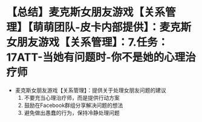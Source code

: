 # 【总结】麦克斯女朋友游戏【关系管理】【萌萌团队-皮卡内部提供】：麦克斯女朋友游戏【关系管理】：7.任务：17ATT-当她有问题时-你不是她的心理治疗师

-   麦克斯女朋友游戏【关系管理】：提供关于处理女朋友问题的建议
    1.  不要充当心理治疗师，而是提供行动方案
    2.  鼓励在Facebook群组分享解决问题的想法
    3.  避免做出愚蠢的行为，保持冷静处理问题
